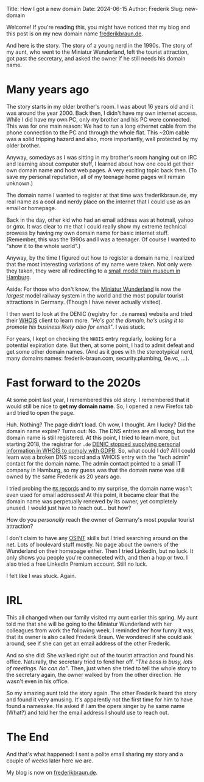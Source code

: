 Title: How I got a new domain
Date: 2024-06-15
Author: Frederik
Slug: new-domain

Welcome! If you're reading this, you might have noticed that my blog and this
post is on my new domain name [frederikbraun.de](#).

And here is the story. The story of a young nerd in the 1990s. The story of
my aunt, who went to the Miniatur Wunderland, left the tourist attraction,
got past the secretary, and asked the owner if he still needs his domain name.

# Many years ago

The story starts in my older brother's room. I was about 16 years old and it was
around the year 2000. Back then, I didn't have my own internet access.
While I did have my own PC, only my brother and his PC were connected.
This was for one main reason: We had to run
a long ethernet cable from the phone connection to the PC and through the whole
flat. This ~20m cable was a solid tripping hazard
and also, more importantly, well protected by my older brother.

Anyway, somedays as I was sitting in my brother's room hanging out on IRC and
learning about computer stuff, I learned about how one could get their
own domain name and host web pages.
A very exciting topic back then. (To save my personal reputation, all of my
teenage home pages will remain unknown.)

The domain name I wanted to
register at that time was frederikbraun.de, my real name as a cool
and nerdy place on the internet that I could use as an email or homepage.

Back in the day, other kid who had an email address was at hotmail, yahoo or
gmx. It was clear to me that I could really show my extreme technical prowess by
having my own domain name for basic internet stuff. (Remember, this was the
1990s and I was a teenager. Of course I wanted to "show it to the whole world".)

Anyway, by the time I figured out how to register a domain name, I realized
that the most interesting variations of my name were taken. Not only were they
taken, they were all redirecting to a
[small model train museum in Hamburg](https://en.wikipedia.org/wiki/Miniatur_Wunderland).

Aside: For those who don't know, the
[Miniatur Wunderland](https://www.miniatur-wunderland.com/) is now the
*largest* model railway system in the world and the most popular
tourist attractions in Germany. (Though I have never actually visited).

I then went to look at the DENIC (registry for `.de` names) website and tried
their [WHOIS](https://en.wikipedia.org/wiki/WHOIS) client to learn more.
*"He's got the domain, he's using it to promote his business likely also for
email"*. I was stuck.

For years, I kept on checking the `WHOIS` entry regularly, looking
for a potential expiration date. But then, at some point, I had to admit
defeat and get some other domain names. (And as it goes with the stereotypical
nerd, many domains names: frederik-braun.com, security.plumbing, 0e.vc, ...).

# Fast forward to the 2020s

At some point last year, I remembered this old story. I remembered that
it would still be nice to **get my domain name**. So, I opened a new
Firefox tab and tried to open the page.

Huh. Nothing? The page didn't load. Oh wow, I thought. Am I lucky? Did the
domain name expire? Turns out: No. The DNS entries are all wrong, but the domain
name is still registered. At this point, I tried to learn more,
but starting 2018, the registrar for `.de` [DENIC stopped supplying
personal information in WHOIS to
comply with GDPR](https://www.denic.de/en/service/whois-service/). So, what
could I do? All I could learn was a broken DNS record and a WHOIS entry with the
"tech admin" contact for the domain name. The admin contact pointed to a small IT
company in Hamburg, so my guess was that the domain name was still owned by the
same Frederik as 20 years ago.

I tried probing the [`MX` records](https://en.wikipedia.org/wiki/MX_record)
and to my surprise, the domain name wasn't even used for email addresses!
At this point, it became clear that the domain name was perpetually renewed by
its owner, yet completely unused. I would just have to reach out... but how?

How do you *personally* reach the owner of Germany's most popular tourist
attraction?

I don't claim to have any
[OSINT](https://en.wikipedia.org/wiki/Open-source_intelligence) skills
but I tried searching around on the net. Lots of boulevard stuff mostly.
No page about the owners of the Wunderland on their homepage either.
Then I tried LinkedIn, but no luck. It only shows you people you're conneceted with,
and then a hop or two. I also tried a free LinkedIn Premium account. Still no luck.

I felt like I was stuck. Again.

# IRL

This all changed when our family visited my aunt earlier this spring.
My aunt told me that she will be going to the Miniatur Wunderland with
her colleagues from work the following week.
I reminded her how funny it was, that its owner is also called Frederik Braun.
We wondered if she could ask around, see if she can get an email address of the
other Frederik.

And so she did: She walked right out of the tourist attraction and found his
office. Naturally, the secretary tried to fend her off. *"The boss is busy, lots
of meetings. No can do"*.
Then, just when she tried to tell the whole story to the secretary again, the
owner walked by from the other direction. He wasn't even in his office.

So my amazing aunt told the story again. The other Frederik heard the story and
found it very amusing. It's apparently not the first time for him to have found
a namesake.
He asked if I am the opera singer by he same name (What?) and told
her the email address I should use to reach out.

# The End

And that's what happened: I sent a polite email sharing my story and a couple
of weeks later here we are.

My blog is now on [frederikbraun.de](https://frederikbraun.de).

